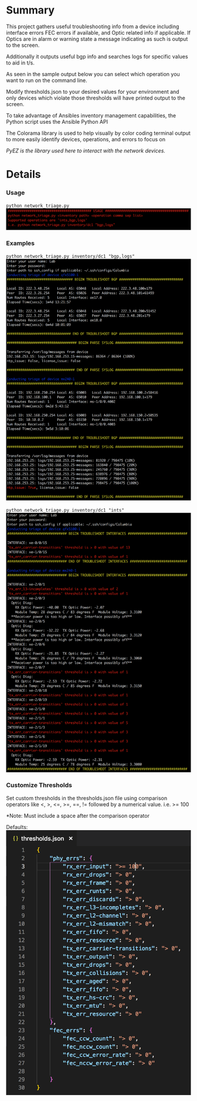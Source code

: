 # Summary
This project gathers useful troubleshooting info from a device including interface errors
FEC errors if available, and Optic related info if applicable. If Optics are in alarm or warning
state a message indicating as such is output to the screen.

Additionally it outputs useful bgp info and searches logs for specific values to aid in t/s.

As seen in the sample output below you can select which operation you want to run on the command line.

Modify thresholds.json to your desired values for your environment and only devices which violate
those thresholds will have printed output to the screen.

To take advantage of Ansibles inventory management capabilities, the Python script uses the Ansible Python API

The Colorama library is used to help visually by color coding terminal output to more easily identify devices, operations, and errors to focus on

*PyEZ is the library used here to interact with the network devices.*

# Details
### Usage
`python network_triage.py`
<img src="docs/usage.png">

### Examples
`python network_triage.py inventory/dc1 "bgp,logs"`
<img src="docs/example1.png">

`python network_triage.py inventory/dc1 "ints"`
<img src="docs/example2.png">

### Customize Thresholds
Set custom thresholds in the thresholds.json file using comparison operators like <, >, <=, >=, ==, != followed by a numerical value.
i.e. >= 100

*Note: Must include a space after the comparison operator

Defaults:
<img src="docs/thresholds.png">
